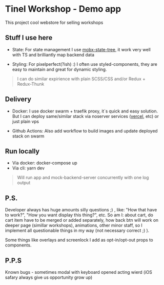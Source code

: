 # Tinel Workshop - Demo app

This project cool webstore for selling workshops

## Stuff I use here

- State:
For state management I use [mobx-state-tree](https://mobx-state-tree.js.org/intro/welcome), it work very well with TS and brilliantly map backend data

- Styling:
For pixelperfect(?ish) :) I often use styled-components, they are easy to maintain and great for dynamic styling.

>I can do similar expirience with plain SCSS/CSS and/or Redux + Redux-Thunk

## Delivery

- Docker: 
I use docker swarm + traefik proxy, it`s quick and easy solution. But I can deploy same/similar stack via noserver services ([vercel](https://vercel.com/), etc) or just plain vps 

- Github Actions:
Also add workflow to build images and update deployed stack on swarm


## Run locally

- Via docker: docker-compose up
- Via cli: yarn dev 
> Will run app and mock-backend-server concurrently with one log output
## P.S.

Developer always has huge amounts silly questions ;) , like: "How that have to work?", "How you want display this thing?", etc. So am I: about cart, do cart item have to be merged or added separately, how back btn will work on deeper page (simillar workshops), animations, other minor staff, so I implement all questionable things in my way (not necessary correct ;) ).

Some things like overlays and screenlock I add as opt-in/opt-out props to components.

## P.P.S

Known bugs -  sometimes modal with keyboard opened acting wierd (iOS safary always give us opportunity grow up)